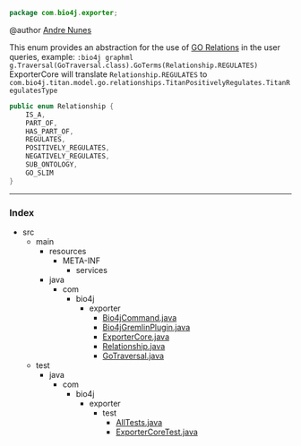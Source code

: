 
```java
package com.bio4j.exporter;
```



 @author <a href="mailto:andre.garcia.nunes@gmail.com"> Andre Nunes </a>

This enum provides an abstraction for the use of [GO Relations](http://www.geneontology.org/GO.ontology.relations.shtml) in the user queries, example:
``:bio4j graphml g.Traversal(GoTraversal.class).GoTerms(Relationship.REGULATES)``
ExporterCore will translate ``Relationship.REGULATES`` to ``com.bio4j.titan.model.go.relationships.TitanPositivelyRegulates.TitanRegulatesType``
	


```java
public enum Relationship {
	IS_A,
	PART_OF,
	HAS_PART_OF,
	REGULATES,
	POSITIVELY_REGULATES,
	NEGATIVELY_REGULATES,
	SUB_ONTOLOGY,
	GO_SLIM
}

```


------

### Index

+ src
  + main
    + resources
      + META-INF
        + services
    + java
      + com
        + bio4j
          + exporter
            + [Bio4jCommand.java][main/java/com/bio4j/exporter/Bio4jCommand.java]
            + [Bio4jGremlinPlugin.java][main/java/com/bio4j/exporter/Bio4jGremlinPlugin.java]
            + [ExporterCore.java][main/java/com/bio4j/exporter/ExporterCore.java]
            + [Relationship.java][main/java/com/bio4j/exporter/Relationship.java]
            + [GoTraversal.java][main/java/com/bio4j/exporter/GoTraversal.java]
  + test
    + java
      + com
        + bio4j
          + exporter
            + test
              + [AllTests.java][test/java/com/bio4j/exporter/test/AllTests.java]
              + [ExporterCoreTest.java][test/java/com/bio4j/exporter/test/ExporterCoreTest.java]

[main/java/com/bio4j/exporter/Bio4jCommand.java]: Bio4jCommand.java.md
[main/java/com/bio4j/exporter/Bio4jGremlinPlugin.java]: Bio4jGremlinPlugin.java.md
[main/java/com/bio4j/exporter/ExporterCore.java]: ExporterCore.java.md
[main/java/com/bio4j/exporter/Relationship.java]: Relationship.java.md
[main/java/com/bio4j/exporter/GoTraversal.java]: GoTraversal.java.md
[test/java/com/bio4j/exporter/test/AllTests.java]: ../../../../../test/java/com/bio4j/exporter/test/AllTests.java.md
[test/java/com/bio4j/exporter/test/ExporterCoreTest.java]: ../../../../../test/java/com/bio4j/exporter/test/ExporterCoreTest.java.md
